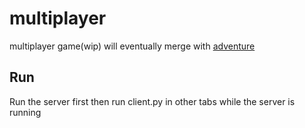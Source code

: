 # multiplayer

multiplayer game(wip)
will eventually merge with [adventure](https://github.com/carpetmaker3162/pooper-adventures)

## Run

Run the server first then run client.py in other tabs while the server is running
